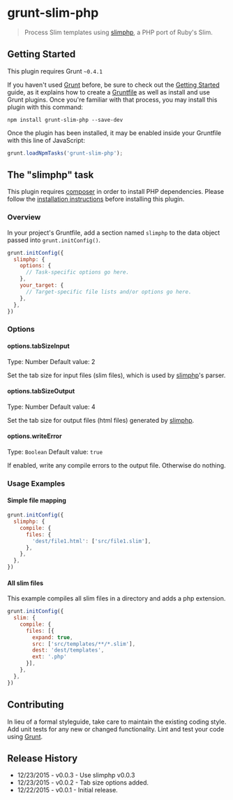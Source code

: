 # grunt-slim-php

> Process Slim templates using [slimphp](https://github.com/clthck/slimphp), a PHP port of Ruby's Slim.

## Getting Started
This plugin requires Grunt `~0.4.1`

If you haven't used [Grunt](http://gruntjs.com/) before, be sure to check out the [Getting Started](http://gruntjs.com/getting-started) guide, as it explains how to create a [Gruntfile](http://gruntjs.com/sample-gruntfile) as well as install and use Grunt plugins. Once you're familiar with that process, you may install this plugin with this command:

```shell
npm install grunt-slim-php --save-dev
```

Once the plugin has been installed, it may be enabled inside your Gruntfile with this line of JavaScript:

```js
grunt.loadNpmTasks('grunt-slim-php');
```

## The "slimphp" task

This plugin requires [composer](http://getcomposer.org/) in order to install PHP dependencies. Please follow the [installation instructions](http://getcomposer.org/doc/00-intro.md#system-requirements) before installing this plugin.

### Overview
In your project's Gruntfile, add a section named `slimphp` to the data object passed into `grunt.initConfig()`.

```js
grunt.initConfig({
  slimphp: {
    options: {
      // Task-specific options go here.
    },
    your_target: {
      // Target-specific file lists and/or options go here.
    },
  },
})
```

### Options

#### options.tabSizeInput
Type: Number
Default value: 2

Set the tab size for input files (slim files), which is used by [slimphp](https://github.com/clthck/slimphp)'s parser.

#### options.tabSizeOutput
Type: Number
Default value: 4

Set the tab size for output files (html files) generated by [slimphp](https://github.com/clthck/slimphp).

#### options.writeError
Type: `Boolean`
Default value: `true`

If enabled, write any compile errors to the output file. Otherwise do nothing.

### Usage Examples

#### Simple file mapping

```js
grunt.initConfig({
  slimphp: {
    compile: {
      files: {
        'dest/file1.html': ['src/file1.slim'],
      },
    },
  },
})
```

#### All slim files
This example compiles all slim files in a directory and adds a php extension.

```js
grunt.initConfig({
  slim: {
    compile: {
      files: [{
        expand: true,
        src: ['src/templates/**/*.slim'],
        dest: 'dest/templates',
        ext: '.php'
      }],
    },
  },
})
```

## Contributing
In lieu of a formal styleguide, take care to maintain the existing coding style. Add unit tests for any new or changed functionality. Lint and test your code using [Grunt](http://gruntjs.com/).

## Release History

* 12/23/2015 - v0.0.3 - Use slimphp v0.0.3
* 12/23/2015 - v0.0.2 - Tab size options added.
* 12/22/2015 - v0.0.1 - Initial release.
